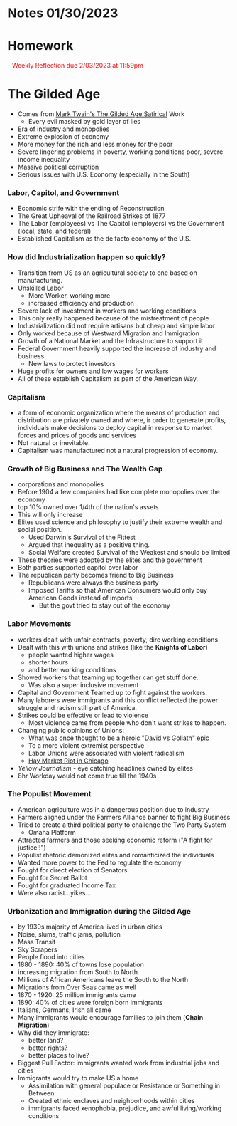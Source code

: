 <style type="text/css">
    important{
        color:red
    }

    name {
        color:blue
    }
</style>

# Notes 01/30/2023

# Homework 
<important> - Weekly Reflection due 2/03/2023 at 11:59pm

# The Gilded Age
 - Comes from [Mark Twain's The Gilded Age Satirical](https://en.wikipedia.org/wiki/The_Gilded_Age:_A_Tale_of_Today) Work
   - Every evil masked by gold layer of lies
- Era of industry and monopolies
- Extreme explosion of economy
- More money for the rich and less money for the poor
- Severe lingering problems in poverty, working conditions poor, severe income inequality
- Massive political corruption
- Serious issues with U.S. Economy (especially in the South)

### Labor, Capitol, and Government
- Economic strife with the ending of Reconstruction
- The Great Upheaval of the Railroad Strikes of 1877
- The Labor (employees) vs The Capitol (employers) vs the Government (local, state, and federal)
- Established Capitalism as the de facto economy of the U.S.


### How did Industrialization happen so quickly?
- Transition from US as an agricultural society to one based on manufacturing.
- Unskilled Labor
  - More Worker, working more
  - increased efficiency and production
- Severe lack of investment in workers and working conditions
- This only really happened because of the mistreatment of people
- Industrialization did not require artisans but cheap and simple labor
- Only worked because of Westward Migration and Immigration
- Growth of a National Market and the Infrastructure to support it
- Federal Government heavily supported the increase of industry and business
  - New laws to protect investors
- Huge profits for owners and low wages for workers
- All of these establish Capitalism as part of the American Way.

### Capitalism
- a form of economic organization where the means of production and distribution are privately owned and where, ir order to generate profits, individuals make decisions to deploy capital in response to market forces and prices of goods and services
- Not natural or inevitable.
- Capitalism was manufactured not a natural progression of economy.

### Growth of Big Business and The Wealth Gap
- corporations and monopolies
- Before 1904 a few companies had like complete monopolies over the economy
- top 10% owned over 1/4th of the nation's assets
- This will only increase
- Elites used science and philosophy to justify their extreme wealth and social position.
  - Used Darwin's Survival of the Fittest
  - Argued that inequality as a positive thing.
  - Social Welfare created Survival of the Weakest and should be limited
- These theories were adopted by the elites and the government
- Both parties supported capitol over labor
- The republican party becomes friend to Big Business
  - Republicans were always the business party
  - Imposed Tariffs so that American Consumers would only buy American Goods instead of imports
    - But the govt tried to stay out of the economy

### Labor Movements
- workers dealt with unfair contracts, poverty, dire working conditions
- Dealt with this with unions and strikes (like the **Knights of Labor**)
  - people wanted higher wages
  - shorter hours
  - and better working conditions
- Showed workers that teaming up together can get stuff done.
  - Was also a super inclusive movement
- Capital and Government Teamed up to fight against the workers.
- Many laborers were immigrants and this conflict reflected the power struggle and racism still part of America.
- Strikes could be effective or lead to violence
  - Most violence came from people who don't want strikes to happen.
- Changing public opinions of Unions:
  - What was once thought to be a heroic "David vs Goliath" epic
  - To a more violent extremist perspective
  - Labor Unions were associated with violent radicalism
  - [Hay Market Riot in Chicago](https://www.history.com/topics/19th-century/haymarket-riot)
- *Yellow Journalism* - eye catching headlines owned by elites
- 8hr Workday would not come true till the 1940s

### The Populist Movement
- American agriculture was in a dangerous position due to industry
- Farmers aligned under the Farmers Alliance banner to fight Big Business
- Tried to create a third political party to challenge the Two Party System
  - Omaha Platform
- Attracted farmers and those seeking economic reform ("A fight for justice!!")
- Populist rhetoric demonized elites and romanticized the individuals
- Wanted more power to the Fed to regulate the economy
- Fought for direct election of Senators
- Fought for Secret Ballot
- Fought for graduated Income Tax
- Were also racist...yikes...

### Urbanization and Immigration during the Gilded Age
- by 1930s majority of America lived in urban cities
- Noise, slums, traffic jams, pollution
- Mass Transit
- Sky Scrapers
- People flood into cities
- 1880 - 1890: 40% of towns lose population
- increasing migration from South to North
- Millions of African Americans leave the South to the North
- Migrations from Over Seas came as well
- 1870 - 1920: 25 million immigrants came
- 1890: 40% of cities were foreign born immigrants
- Italians, Germans, Irish all came
- Many immigrants would encourage families to join them (**Chain Migration**)
- Why did they immigrate:
  - better land?
  - better rights?
  - better places to live?
- Biggest Pull Factor: immigrants wanted work from industrial jobs and cities
- Immigrants would try to make US a home
  - Assimilation with general populace or Resistance or Something in Between
  - Created ethnic enclaves and neighborhoods within cities
  - immigrants faced xenophobia, prejudice, and awful living/working conditions
